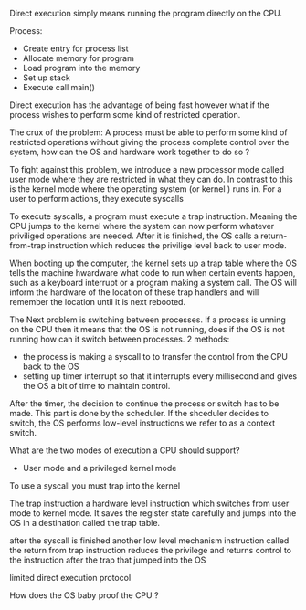 

Direct execution simply means running the program directly on the CPU.


Process: 
- Create entry for process list
- Allocate memory for program
- Load program into the memory
- Set up stack
- Execute call main()


Direct execution has the advantage of being fast however what if the process wishes to perform some kind of restricted operation.

The crux of the problem: A process must be able to perform some kind of restricted operations without giving the process complete control over the system, how can the OS and hardware work together to do so ?

To fight against this problem, we introduce a new processor mode called user mode where they are restricted in what they can do. 
In contrast to this is the kernel mode where the operating system (or kernel ) runs in. For a user to perform actions, they execute syscalls

To execute syscalls, a program must execute a trap instruction. Meaning the CPU jumps to the kernel where the system can now perform whatever priviliged operations are needed. After it is finished, the OS calls a return-from-trap instruction which reduces the privilige level back to user mode.

When booting up the computer, the kernel sets up a trap table where the OS tells the machine hwardware what code to run when certain events happen, such as a keyboard interrupt or a program making a system call. The OS will inform the hardware of the location of these trap handlers and will remember the location until it is next rebooted. 

The Next problem is switching between processes. If a process is unning on the CPU then it means that the OS is not running, does if the OS is not running how can it switch between processes.
2 methods:
- the process is making a syscall to to transfer the control from the CPU back to the OS
- setting up timer interrupt so that it interrupts every millisecond and gives the OS a bit of time to maintain control.

After the timer, the decision to continue the process or switch has to be made. This part is done by the scheduler. If the shceduler decides to switch, the OS performs low-level instructions we refer to as a context switch.



What are the two modes of execution a CPU should support?
- User mode and a privileged kernel mode

To use a syscall you must trap into the kernel

The trap instruction a hardware level instruction which switches from user mode to kernel mode.
It saves the register state carefully and jumps into the OS in a destination called the trap table.

after the syscall is finished another low level mechanism instruction called the return from trap instruction reduces the privilege and returns control to the instruction after the trap
that jumped into the OS 


limited direct execution protocol


How does the OS baby proof the CPU ?
